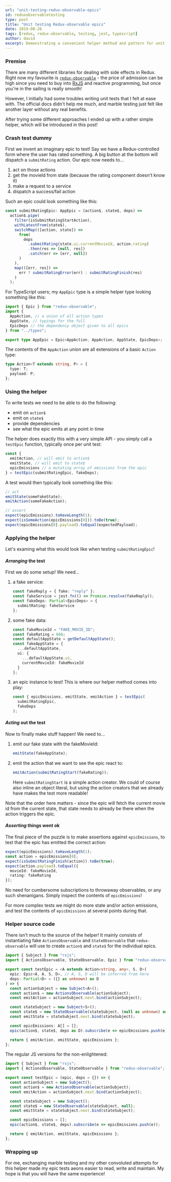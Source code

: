 ```yaml
---
url: "unit-testing-redux-observable-epics"
id: reduxobservabletesting
type: post
title: "Unit testing Redux-observable epics"
date: 2019-08-26
tags: [redux, redux-observable, testing, jest, typescript]
author: david
excerpt: Demonstrating a convenient helper method and pattern for unit testing Redux observable epics
---
```


### Premise

There are many different libraries for dealing with side effects in Redux. Right now my favourite is [`redux-observable`](https://redux-observable.js.org/) - the price of admission can be high since you need to buy into [RxJS](https://rxjs.dev/) and reactive programming, but once you're in the sailing is really smooth!

However, I initially had some troubles writing unit tests that I felt at ease with. The official docs didn't help me much, and marble testing just felt like another layer without any real benefits.

After trying some different approaches I ended up with a rather simple helper, which will be introduced in this post!

### Crash test dummy

First we invent an imaginary epic to test! Say we have a Redux-controlled form where the user has rated something. A big button at the bottom will dispatch a `submitRating` action. Our epic now needs to...

1. act on those actions
1. get the movieId from state (because the rating component doesn't know it)
1. make a request to a service
1. dispatch a success/fail action

Such an epic could look something like this:

```typescript
const submitRatingEpic: AppEpic = (action$, state$, deps) =>
  action$.pipe(
    filter(isSubmitRatingStartAction),
    withLatestFrom(state$),
    switchMap(([action, state]) =>
      from(
        deps
          .submitRating(state.ui.currentMovieId, action.rating)
          .then(res => [null, res])
          .catch(err => [err, null])
      )
    ),
    map(([err, res]) =>
      err ? submitRatingError(err) : submitRatingFinish(res)
    )
  );
```

For TypeScript users; my `AppEpic` type is a simple helper type looking something like this:

```typescript
import { Epic } from "redux-observable";
import {
  AppAction, // a union of all action types
  AppState, // typings for the full
  EpicDeps // the dependency object given to all epics
} from "../types";

export type AppEpic = Epic<AppAction, AppAction, AppState, EpicDeps>;
```

The contents of the `AppAction` union are all extensions of a basic `Action` type:

```typescript
type Action<T extends string, P> = {
  type: T;
  payload: P;
};
```

### Using the helper

To write tests we need to be able to do the following:

- emit on `action$`
- emit on `state$`
- provide dependencies
- see what the epic emits at any point in time

The helper does exactly this with a very simple API - you simply call a `testEpic` function, typically once per unit test:

```typescript
const {
  emitAction, // will emit to action$
  emitState, // will emit to state$
  epicEmissions // a mutating array of emissions from the epic
} = testEpic(submitRatingEpic, fakeDeps);
```

A test would then typically look something like this:

```typescript
// act
emitState(someFakeState);
emitAction(someFakeAction);

// assert
expect(epicEmissions).toHaveLength(1);
expect(isSomeAction(epicEmissions[0])).toBe(true);
expect(epicEmissions[0].payload).toEqual(expectedPayload);
```

### Applying the helper

Let's examing what this would look like when testing `submitRatingEpic`!

#### _Arranging_ the test

First we do some setup! We need...

1. a fake service:

   ```typescript
   const fakeReply = { fake: "reply" };
   const fakeService = jest.fn(() => Promise.resolve(fakeReply));
   const fakeDeps: Partial<EpicDeps> = {
     submitRating: fakeService
   };
   ```

1. some fake data:

   ```typescript
   const fakeMovieId = "FAKE_MOVIE_ID";
   const fakeRating = 666;
   const defaultAppState = getDefaultAppState();
   const fakeAppState = {
     ...defaultAppState,
     ui: {
       ...defaultAppState.ui,
       currentMovieId: fakeMovieId
     }
   };
   ```

1. an epic instance to test! This is where our helper method comes into play:

   ```typescript
   const { epicEmissions, emitState, emitAction } = testEpic(
     submitRatingEpic,
     fakeDeps
   );
   ```

#### _Acting_ out the test

Now to finally make stuff happen! We need to...

1. emit our fake state with the fakeMovieId:

   ```typescript
   emitState(fakeAppState);
   ```

1. emit the action that we want to see the epic react to:

   ```typescript
   emitAction(submitRatingStart(fakeRating));
   ```

   Here `submitRatingStart` is a simple action creator. We could of course also inline an object literal, but using the action creators that we already have makes the test more readable!

Note that the order here matters - since the epic will fetch the current movie id from the current state, that state needs to already be there when the action triggers the epic.

#### _Asserting_ things went ok

The final piece of the puzzle is to make assertions against `epicEmissions`, to test that the epic has emitted the correct action:

```typescript
expect(epicEmissions).toHaveLength(1);
const action = epicEmissions[0];
expect(isSubmitRatingFinish(action)).toBe(true);
expect(action.payload).toEqual({
  movieId: fakeMovieId,
  rating: fakeRating
});
```

No need for cumbersome subscriptions to throwaway observables, or any such shenanigans. Simply inspect the contents of `epicEmissions`!

For more complex tests we might do more state and/or action emissions, and test the contents of `epicEmissions` at several points during that.

### Helper source code

There isn't much to the source of the helper! It mainly consists of instantiating fake `ActionsObservable` and `StateObservable` that `redux-observable` will use to create `action$` and `state$` for the individual epics.

```typescript
import { Subject } from "rxjs";
import { ActionsObservable, StateObservable, Epic } from "redux-observable";

export const testEpic = <A extends Action<string, any>, S, D>(
  epic: Epic<A, A, S, D>, // A, S, D will be inferred from here
  deps: Partial<D> = ({} as unknown) as D
) => {
  const actionSubject = new Subject<A>();
  const action$ = new ActionsObservable(actionSubject);
  const emitAction = actionSubject.next.bind(actionSubject);

  const stateSubject = new Subject<S>();
  const state$ = new StateObservable(stateSubject, (null as unknown) as S);
  const emitState = stateSubject.next.bind(stateSubject);

  const epicEmissions: A[] = [];
  epic(action$, state$, deps as D).subscribe(e => epicEmissions.push(e));

  return { emitAction, emitState, epicEmissions };
};
```

The regular JS versions for the non-enlightened:

```javascript
import { Subject } from "rxjs";
import { ActionsObservable, StateObservable } from "redux-observable";

export const testEpic = (epic, deps = {}) => {
  const actionSubject = new Subject();
  const action$ = new ActionsObservable(actionSubject);
  const emitAction = actionSubject.next.bind(actionSubject);

  const stateSubject = new Subject();
  const state$ = new StateObservable(stateSubject, null);
  const emitState = stateSubject.next.bind(stateSubject);

  const epicEmissions = [];
  epic(action$, state$, deps).subscribe(e => epicEmissions.push(e));

  return { emitAction, emitState, epicEmissions };
};
```

### Wrapping up

For me, exchanging marble testing and my other convoluted attempts for this helper made my epic tests aeons easier to read, write and maintain. My hope is that you will have the same experience!
